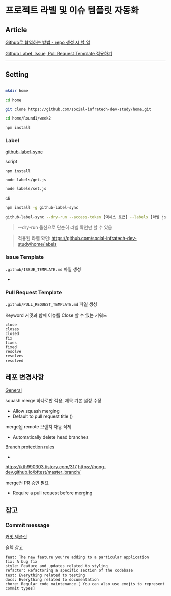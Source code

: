 # 프로젝트 라벨 및 이슈 템플릿 자동화

## Article

[Github로 협업하는 방법 - repo 생성 시 할 일](https://didu-story.tistory.com/278)

[Github Label, Issue, Pull Request Template 적용하기](https://velog.io/@modolee/github-initial-settings)

---

## Setting

```bash

mkdir home

cd home

git clone https://github.com/social-infratech-dev-study/home.git

cd home/Round1/week2

npm install
```

### Label

[github-label-sync](https://www.npmjs.com/package/github-label-sync)

script

```
npm install

node labels/get.js

node labels/set.js
```

cli

```bash
npm install -g github-label-sync

github-label-sync --dry-run --access-token [액세스 토큰] --labels [라벨 json 파일명] [계정명]/[저장소 이름]
```

> --dry-run 옵션으로 단순히 라벨 확인만 할 수 있음

> 적용된 라벨 확인: https://github.com/social-infratech-dev-study/home/labels 



### Issue Template

`.github/ISSUE_TEMPLATE.md` 파일 생성

-

### Pull Request Template

`.github/PULL_REQUEST_TEMPLATE.md` 파일 생성

Keyword 커밋과 함께 이슈를 Close 할 수 있는 키워드

```
close
closes
closed
fix
fixes
fixed
resolve
resolves
resolved
```




## 레포 변경사항

[General](https://github.com/social-infratech-dev-study/home/settings)

squash merge 하나로만 적용, 제목 기본 설정 수정
- Allow squash merging 
- Default to pull request title ()

merge된 remote 브랜치 자동 삭제
- Automatically delete head branches 

[Branch protection rules](https://github.com/social-infratech-dev-study/home/settings/branches)

-

https://kth990303.tistory.com/317
https://hong-dev.github.io/bftest/master_branch/

merge전 PR 승인 필요
- Require a pull request before merging

## 참고

### Commit message

[커밋 템플릿](https://git-scm.com/book/ko/v2/Git%EB%A7%9E%EC%B6%A4-Git-%EC%84%A4%EC%A0%95%ED%95%98%EA%B8%B0)

슬렉 참고

```
feat: The new feature you're adding to a particular application
fix: A bug fix
style: Feature and updates related to styling
refactor: Refactoring a specific section of the codebase
test: Everything related to testing
docs: Everything related to documentation
chore: Regular code maintenance.[ You can also use emojis to represent commit types]
```
